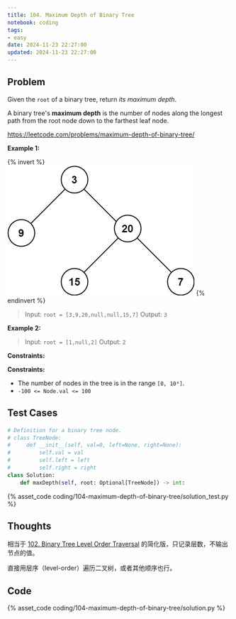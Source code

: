 ```yaml
---
title: 104. Maximum Depth of Binary Tree
notebook: coding
tags:
- easy
date: 2024-11-23 22:27:00
updated: 2024-11-23 22:27:00
---
```

## Problem

Given the `root` of a binary tree, return _its maximum depth_.

A binary tree's **maximum depth** is the number of nodes along the longest path from the root node down to the farthest leaf node.

<https://leetcode.com/problems/maximum-depth-of-binary-tree/>

**Example 1:**

{% invert %}
![case1](104-maximum-depth-of-binary-tree/case1.png)
{% endinvert %}

> Input: `root = [3,9,20,null,null,15,7]`
> Output: `3`

**Example 2:**

> Input: `root = [1,null,2]`
> Output: `2`

**Constraints:**

**Constraints:**

- The number of nodes in the tree is in the range `[0, 10⁴]`.
- `-100 <= Node.val <= 100`

## Test Cases

``` python
# Definition for a binary tree node.
# class TreeNode:
#     def __init__(self, val=0, left=None, right=None):
#         self.val = val
#         self.left = left
#         self.right = right
class Solution:
    def maxDepth(self, root: Optional[TreeNode]) -> int:
```

{% asset_code coding/104-maximum-depth-of-binary-tree/solution_test.py %}

## Thoughts

相当于 [102. Binary Tree Level Order Traversal](/coding/102-binary-tree-level-order-traversal) 的简化版，只记录层数，不输出节点的值。

直接用层序（level-order）遍历二叉树，或者其他顺序也行。

## Code

{% asset_code coding/104-maximum-depth-of-binary-tree/solution.py %}
